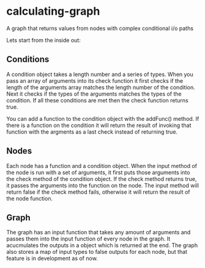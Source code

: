 calculating-graph
=================

A graph that returns values from nodes with complex conditional i/o paths

Lets start from the inside out:

Conditions
----------
A condition object takes a length number and a series of types. When you pass an array of arguments into its check function it first checks if the length of the arguments array matches the length number of the condition. Next it checks if the types of the arguments matches the types of the condition. If all these conditions are met then the check function returns true.

You can add a function to the condition object with the addFunc() method. If there is a function on the condition it will return the result of invoking that function with the argments as a last check instead of returning true.

Nodes
-----
Each node has a function and a condition object. When the input method of the node is run with a set of arguments, it first puts those arguments into the check method of the condition object. If the check method returns true, it passes the arguments into the function on the node. The input method will return false if the check method fails, otherwise it will return the result of the node function.

Graph
-----
The graph has an input function that takes any amount of arguments and passes them into the input function of every node in the graph. It acucmulates the outputs in a object which is returned at the end. The graph also stores a map of input types to false outputs for each node, but that feature is in development as of now.
